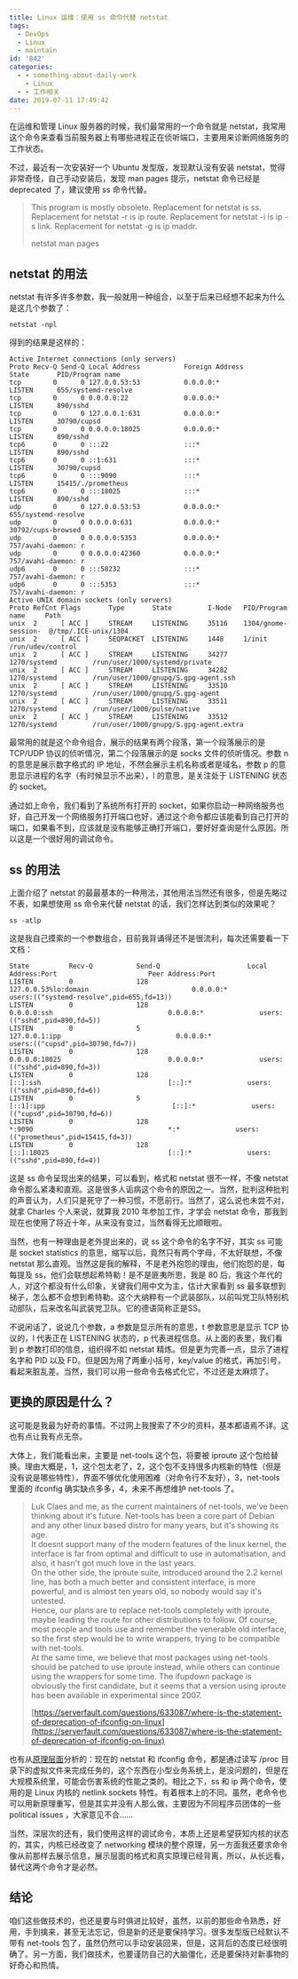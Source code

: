 ```yaml
---
title: Linux 运维：使用 ss 命令代替 netstat
tags:
  - DevOps
  - Linux
  - maintain
id: '842'
categories:
  - - something-about-daily-work
    - Linux
  - - 工作相关
date: 2019-07-11 17:49:42
---
```


在运维和管理 Linux 服务器的时候，我们最常用的一个命令就是 netstat，我常用这个命令来查看当前服务器上有哪些进程正在侦听端口，主要用来诊断网络服务的工作状态。

不过，最近有一次安装好一个 Ubuntu 发型版，发现默认没有安装 netstat，觉得非常奇怪，自己手动安装后，发现 man pages 提示，netstat 命令已经是 deprecated 了，建议使用 ss 命令代替。

> This program is mostly obsolete. Replacement for netstat is ss. Replacement for netstat -r is ip route. Replacement for netstat -i is ip -s link. Replacement for netstat -g is ip maddr.
> 
> netstat man pages

## netstat 的用法

netstat 有许多许多参数，我一般就用一种组合，以至于后来已经想不起来为什么是这几个参数了：

```null
netstat -npl
```

得到的结果是这样的：

```generic
Active Internet connections (only servers)
Proto Recv-Q Send-Q Local Address           Foreign Address         State       PID/Program name
tcp        0      0 127.0.0.53:53           0.0.0.0:*               LISTEN      655/systemd-resolve
tcp        0      0 0.0.0.0:22              0.0.0.0:*               LISTEN      890/sshd
tcp        0      0 127.0.0.1:631           0.0.0.0:*               LISTEN      30790/cupsd
tcp        0      0 0.0.0.0:18025           0.0.0.0:*               LISTEN      890/sshd
tcp6       0      0 :::22                   :::*                    LISTEN      890/sshd
tcp6       0      0 ::1:631                 :::*                    LISTEN      30790/cupsd
tcp6       0      0 :::9090                 :::*                    LISTEN      15415/./prometheus
tcp6       0      0 :::18025                :::*                    LISTEN      890/sshd
udp        0      0 127.0.0.53:53           0.0.0.0:*                           655/systemd-resolve
udp        0      0 0.0.0.0:631             0.0.0.0:*                           30792/cups-browsed
udp        0      0 0.0.0.0:5353            0.0.0.0:*                           757/avahi-daemon: r
udp        0      0 0.0.0.0:42360           0.0.0.0:*                           757/avahi-daemon: r
udp6       0      0 :::58232                :::*                                757/avahi-daemon: r
udp6       0      0 :::5353                 :::*                                757/avahi-daemon: r
Active UNIX domain sockets (only servers)
Proto RefCnt Flags       Type       State         I-Node   PID/Program name     Path
unix  2      [ ACC ]     STREAM     LISTENING     35116    1304/gnome-session-  @/tmp/.ICE-unix/1304
unix  2      [ ACC ]     SEQPACKET  LISTENING     1448     1/init               /run/udev/control
unix  2      [ ACC ]     STREAM     LISTENING     34277    1270/systemd         /run/user/1000/systemd/private
unix  2      [ ACC ]     STREAM     LISTENING     34282    1270/systemd         /run/user/1000/gnupg/S.gpg-agent.ssh
unix  2      [ ACC ]     STREAM     LISTENING     33510    1270/systemd         /run/user/1000/gnupg/S.gpg-agent
unix  2      [ ACC ]     STREAM     LISTENING     33511    1270/systemd         /run/user/1000/pulse/native
unix  2      [ ACC ]     STREAM     LISTENING     33512    1270/systemd         /run/user/1000/gnupg/S.gpg-agent.extra
```

最常用的就是这个命令组合，展示的结果有两个段落，第一个段落展示的是 TCP/UDP 协议的侦听情况，第二个段落展示的是 socks 文件的侦听情况。参数 n 的意思是展示数字格式的 IP 地址，不然会展示主机名称或者是域名，参数 p 的意思显示进程的名字（有时候显示不出来），l 的意思，是关注处于 LISTENING 状态的 socket。

通过如上命令，我们看到了系统所有打开的 socket，如果你启动一种网络服务也好，自己开发一个网络服务打开端口也好，通过这个命令都应该能看到自己打开的端口，如果看不到，应该就是没有能够正确打开端口，要好好查询是什么原因。所以这是一个很好用的调试命令。

## ss 的用法

上面介绍了 netstat 的最最基本的一种用法，其他用法当然还有很多，但是先略过不表，如果想使用 ss 命令来代替 netstat 的话，我们怎样达到类似的效果呢？

```null
ss -atlp
```

这是我自己摸索的一个参数组合，目前我背诵得还不是很流利，每次还需要看一下文档：

```generic
State          Recv-Q           Send-Q                      Local Address:Port                       Peer Address:Port
LISTEN         0                128                         127.0.0.53%lo:domain                          0.0.0.0:*              users:(("systemd-resolve",pid=655,fd=13))
LISTEN         0                128                               0.0.0.0:ssh                             0.0.0.0:*              users:(("sshd",pid=890,fd=5))
LISTEN         0                5                               127.0.0.1:ipp                             0.0.0.0:*              users:(("cupsd",pid=30790,fd=7))
LISTEN         0                128                               0.0.0.0:18025                           0.0.0.0:*              users:(("sshd",pid=890,fd=3))
LISTEN         0                128                                  [::]:ssh                                [::]:*              users:(("sshd",pid=890,fd=6))
LISTEN         0                5                                   [::1]:ipp                                [::]:*              users:(("cupsd",pid=30790,fd=6))
LISTEN         0                128                                     *:9090                                  *:*              users:(("prometheus",pid=15415,fd=3))
LISTEN         0                128                                  [::]:18025                              [::]:*              users:(("sshd",pid=890,fd=4))
```

这是 ss 命令呈现出来的结果，可以看到，格式和 netstat 很不一样，不像 netstat 命令那么紧凑和直观。这是很多人诟病这个命令的原因之一。当然，批判这种批判的声音认为，人们只是死守了一种习惯，不愿前行。当然了，这么说也未尝不对，就拿 Charles 个人来说，就算我 2010 年参加工作，才学会 netstat 命令，那我到现在也使用了将近十年，从来没有变过，当然看得无比顺眼啦。

当然，也有一种理由是老外提出来的，说 ss 这个命令的名字不好，其实 ss 可能是 socket statistics 的意思，缩写以后，竟然只有两个字母，不太好联想，不像 netstat 那么直观。当然这是我的解释，不是老外抱怨的理由，他们抱怨的是，每每提及 ss，他们会联想起希特勒！是不是匪夷所思，我是 80 后，我这个年代的人，对这个都没有什么印象，关键我们用中文为主，估计大家看到 ss 最多联想到梯子，怎么都不会想到希特勒。这个大纳粹有一个武装部队，以前叫党卫队特别机动部队，后来改名叫武装党卫队。它的德语简称正是SS。

不说闲话了，说说几个参数，a 参数是显示所有的意思，t 参数意思是显示 TCP 协议的，l 代表正在 LISTENING 状态的，p 代表进程信息。从上面的表里，我们看到 p 参数打印的信息，组织得不如 netstat 精炼。但是更为完善一点，显示了进程名字和 PID 以及 FD。但是因为用了两重小括号，key/value 的格式，再加引号，看起来脏乱差。当然，我们可以用一些命令去格式化它，不过还是太麻烦了。

## 更换的原因是什么？

这可能是我最为好奇的事情。不过网上我搜索了不少的资料，基本都语焉不详。这也有点让我有点无奈。

大体上，我们能看出来，主要是 net-tools 这个包，将要被 iproute 这个包给替换。理由大概是，1，这个包太老了，2，这个包不支持很多内核新的特性（但是没有说是哪些特性），界面不够优化使用困难（对命令行不友好），3，net-tools 里面的 ifconfig 确实缺点多多，4，未来不再想维护 net-tools 了。

> Luk Claes and me, as the current maintainers of net-tools, we've been thinking about it's future. Net-tools has been a core part of Debian and any other linux based distro for many years, but it's showing its age.  
> It doesnt support many of the modern features of the linux kernel, the interface is far from optimal and difficult to use in automatisation, and also, it hasn't got much love in the last years.  
> On the other side, the iproute suite, introduced around the 2.2 kernel line, has both a much better and consistent interface, is more powerful, and is almost ten years old, so nobody would say it's untested.  
> Hence, our plans are to replace net-tools completely with iproute, maybe leading the route for other distributions to follow. Of course, most people and tools use and remember the venerable old interface, so the first step would be to write wrappers, trying to be compatible with net-tools.  
> At the same time, we believe that most packages using net-tools should be patched to use iproute instead, while others can continue using the wrappers for some time. The ifupdown package is obviously the first candidate, but it seems that a version using iproute has been available in experimental since 2007.
> 
> [https://serverfault.com/questions/633087/where-is-the-statement-of-deprecation-of-ifconfig-on-linux](https://serverfault.com/questions/633087/where-is-the-statement-of-deprecation-of-ifconfig-on-linux)

也有从[原理层面](https://utcc.utoronto.ca/~cks/space/blog/linux/ReplacingNetstatNotBad)分析的：现在的 netstat 和 ifconfig 命令，都是通过读写 /proc 目录下的虚拟文件来完成任务的，这个东西在小型业务系统上，是没问题的，但是在大规模系统里，可能会伤害系统的性能之类的。相比之下，ss 和 ip 两个命令，使用的是 Linux 内核的 netlink sockets 特性。有着根本上的不同。虽然，老命令也可以用新原理重写，但是其实并没有人那么做，主要因为不同程序员团体的一些 political issues ，大家意见不合……

当然，深层次的还有，我们使用这样的调试命令，本质上还是希望获知内核的状态的，其实，内核已经改变了 networking 模块的整个原理，另一方面我还要求命令像从前那样去展示信息，展示层面的格式和真实原理已经背离，所以，从长远看，替代这两个命令才是必然。

## 结论

咱们这些做技术的，也还是要与时俱进比较好，虽然，以前的那些命令熟悉，好用，手到擒来，甚至无法忘记，但是新的还是要保持学习。很多发型版已经默认不带有 net-tools 包了，虽然仍然可以手动安装回来，但是，这背后的态度已经很明确了。另一方面，我们做技术，也要谨防自己的大脑僵化，还是要保持对新事物的好奇心和热情。